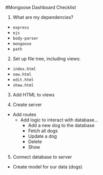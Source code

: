 #Mongoose Dashboard Checklist

1. What are my dependencies?
  + `express`
  + `ejs`
  + `body-parser`
  + `mongoose`
  + `path`
<!-- Finished -->
2. Set up file tree, including views:
  + `index.html`
  + `new.html`
  + `edit.html`
  + `show.html`
  <!-- Finished -->
3. Add HTML to views
    
4. Create server
  + Add routes
    + Add logic to interact with database...
      + Add a new dog to the database
      + Fetch all dogs
      + Update a dog
      + Delete
      + Show
5. Connect database to server
  + Create model for our data (dogs)
